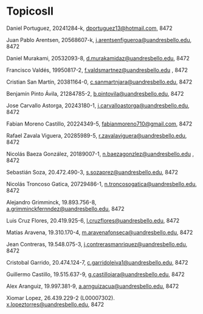# TopicosII

Daniel Portuguez, 20241284-k, dportuguez13@hotmail.com, 8472
 
Juan Pablo Arentsen, 20568607-k, j.arentsenfigueroa@uandresbello.edu, 8472
 
Daniel Murakami, 20532093-8, d.murakamidaz@uandresbello.edu, 8472

Francisco Valdés, 19950817-2, f.valdsmartnez@uandresbello.edu , 8472

Cristian San Martín, 20381164-0, c.sanmartnjara@uandresbello.edu, 8472

Benjamín Pinto Ávila, 21284785-2, b.pintovila@uandresbello.edu, 8472
 
Jose Carvallo Astorga, 20243180-1, j.carvalloastorga@uandresbello.edu, 8472

Fabian Moreno Castillo, 20224349-5, fabianmoreno710@gmail.com, 8472

Rafael Zavala Viguera, 20285989-5, r.zavalaviguera@uandresbello.edu, 8472

Nicolás Baeza González, 20189007-1, n.baezagonzlez@uandresbello.edu , 8472
 
Sebastián Soza, 20.472.490-3, s.sozaprez@uandresbello.edu, 8472 

Nicolás Troncoso Gatica, 20729486-1, n.troncosogatica@uandresbello.edu, 8472

Alejandro Grimminck, 19.893.756-8, a.grimminckfernndez@uandresbello.edu, 8472

Luis Cruz Flores, 20.419.925-6, l.cruzflores@uandresbello.edu, 8472

Matías Aravena, 19.310.170-4, m.aravenafonseca@uandresbello.edu, 8472

Jean Contreras, 19.548.075-3, j.contrerasmanriquez@uandresbello.edu, 8472

Cristobal Garrido, 20.474.124-7, c.garridoleiva1@uandresbello.edu, 8472

Guillermo Castillo, 19.515.637-9, g.castillojara@uandresbello.edu, 8472

Alex Aranguiz, 19.997.381-9, a.arnguizacua@uandresbello.edu, 8472

Xiomar Lopez, 26.439.229-2 (L00007302). x.lopeztorres@uandresbello.edu, 8472
